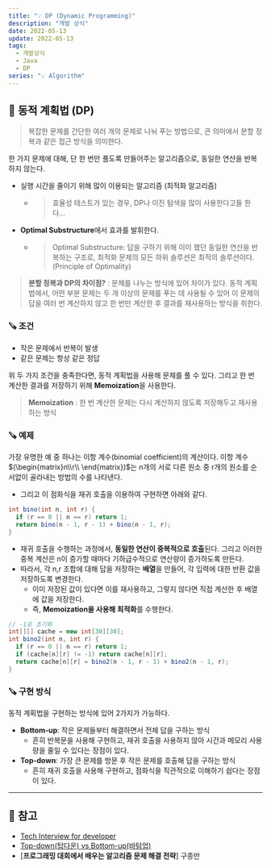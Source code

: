 ```yaml
---
title: "💡 DP (Dynamic Programming)"
description: "개발 상식"
date: 2022-05-13
update: 2022-05-13
tags:
  - 개발상식
  - Java
  - DP
series: "💡 Algorithm"
---
```


## 🧷 동적 계획법 (DP)
> 복잡한 문제를 간단한 여러 개의 문제로 나눠 푸는 방법으로, 큰 의미에서 분할 정복과 같은 접근 방식을 의미한다.

한 가지 문제에 대해, 단 한 번만 풀도록 만들어주는 알고리즘으로, 동일한 연산을 반복하지 않는다.
- 실행 시간을 줄이기 위해 많이 이용되는 알고리즘 (최적화 알고리즘)
  - > 효율성 테스트가 있는 경우, DP나 이진 탐색을 많이 사용한다고들 한다...
- **Optimal Substructure**에서 효과를 발휘한다.
  - > Optimal Substructure: 답을 구하기 위해 이미 했던 동일한 연산을 반복하는 구조로, 최적화 문제의 모든 하위 솔루션은 최적의 솔루션이다. (Principle of Optimality)

> **분할 정복과 DP의 차이점?**
> : 문제를 나누는 방식에 있어 차이가 있다. 동적 계획법에서, 어떤 부분 문제는 두 개 이상의 문제를 푸는 데 사용될 수 있어 이 문제의 답을 여러 번 계산하지 않고 한 번만 계산한 후 결과를 재사용하는 방식을 취한다.

### 🪚 조건
- 작은 문제에서 반복이 발생
- 같은 문제는 항상 같은 정답

위 두 가지 조건을 충족한다면, 동적 계획법을 사용해 문제를 풀 수 있다. 그리고 한 번 계산한 결과를 저장하기 위해 **Memoization**을 사용한다.

> **Memoization**
> : 한 번 계산한 문제는 다시 계산하지 않도록 저장해두고 재사용하는 방식

### 🪚 예제
가장 유명한 예 중 하나는 이항 계수(binomial coefficient)의 계산이다. 이항 계수$(\begin{matrix}n\\r\\ \end{matrix})$는 n개의 서로 다른 원소 중 r개의 원소를 순서없이 골라내는 방법의 수를 나타낸다.
- 그리고 이 점화식을 재귀 호출을 이용하여 구현하면 아래와 같다.

```java
int bino(int n, int r) {
  if (r == 0 || n == r) return 1;
  return bino(n - 1, r - 1) + bino(n - 1, r);
}
```
- 재귀 호출을 수행하는 과정에서, **동일한 연산이 중복적으로 호출**된다. 그리고 이러한 중복 계산은 n이 증가할 때마다 기하급수적으로 연산량이 증가하도록 만든다.
- 따라서, 각 n,r 조합에 대해 답을 저장하는 **배열**을 만들어, 각 입력에 대한 반환 값을 저장하도록 변경한다.
  - 이미 저장된 값이 있다면 이를 재사용하고, 그렇지 않다면 직접 계산한 후 배열에 값을 저장한다.
  - 즉, **Memoization을 사용해 최적화**를 수행한다.

```java
// -1로 초기화
int[][] cache = new int[30][30];
int bino2(int n, int r) {
  if (r == 0 || n == r) return 1;
  if (cache[n][r] != -1) return cache[n][r];
  return cache[n][r] = bino2(n - 1, r - 1) + bino2(n - 1, r);
}
```

### 🪚 구현 방식
동적 계획법을 구현하는 방식에 있어 2가지가 가능하다.
- **Bottom-up**: 작은 문제들부터 해결하면서 전체 답을 구하는 방식
  - 흔히 반복문을 사용해 구현하고, 재귀 호출을 사용하지 않아 시간과 메모리 사용량을 줄일 수 있다는 장점이 있다.
- **Top-down**: 가장 큰 문제를 방문 후 작은 문제를 호출해 답을 구하는 방식
  - 흔히 재귀 호출을 사용해 구현하고, 점화식을 직관적으로 이해하기 쉽다는 장점이 있다.

---

## 📕 참고
- [Tech Interview for developer](https://gyoogle.dev/blog)
- [Top-down(탑다운) vs Bottom-up(바텀업)](https://semaph.tistory.com/16)
- [**프로그래밍 대회에서 배우는 알고리즘 문제 해결 전략**] 구종만